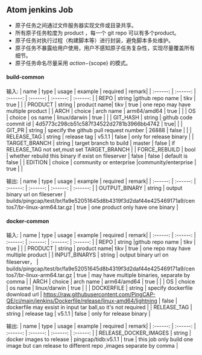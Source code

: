 
## Atom jenkins Job
- 原子任务之间通过文件服务器实现文件或目录共享。
- 所有原子任务粒度为 product ，每一个 git repo 可以有多个product。
- 原子任务对执行过程（构建脚本等）进行封装，避免脚本多处维护。
- 原子任务不暴露给用户使用，用户不感知原子任务复杂性，实现尽量覆盖所有细节。
- 原子任务命名尽量采用 ${action}-${scope} 的模式。

#### build-common
输入:
| name | type | usage | example | required | remark|
| :------: | :------: | :------: | :------: | :------: | :------: |
| REPO | string |github repo name | tikv | true | |
| PRODUCT | string | product name| tikv | true | one repo may have multiple product |
| ARCH | choice | arch name | arm64/amd64 | true |  |
| OS | choice | os name | linux/darwin | true | |
| GIT_HASH | string | github code commit id | 4d5773c298cb51c587f34522d2781b3966bb4742 |  true|  |
| GIT_PR | string | specify the github pull request number | 26888 | false |  |
| RELEASE_TAG | string | release tag | v5.1.1 | false  | only for release binary |
| TARGET_BRANCH | string | target branch to build | master | false | if RELEASE_TAG not set,must set TARGET_BRANCH |
| FORCE_REBUILD | bool | whether rebuild this binary if exist on fileserver | false | false |  default is false |
| EDITION | choice | community or enterprise |community/enterprise | true | |

输出:
| name | type | usage | example | required | remark|
| :------: | :------: | :------: | :------: | :------: | :------: |
| OUTPUT_BINARY | string | output binary url on fileserver  | builds/pingcap/test/br/fa9e52051645d8b4319f3d2daf44e425469171a9/centos7/br-linux-arm64.tar.gz | true | one product only have one binary |


#### docker-common
输入:
| name | type | usage | example | required | remark|
| :------: | :------: | :------: | :------: | :------: | :------: |
| REPO | string |github repo name | tikv | true | |
| PRODUCT | string | product name| tikv | true | one repo may have multiple product |
| INPUT_BINARYS | string | output binary url on fileserver，  | builds/pingcap/test/br/fa9e52051645d8b4319f3d2daf44e425469171a9/centos7/br-linux-arm64.tar.gz | true | may have multiple binaries, separate by comma |
| ARCH | choice | arch name | arm64/amd64 | true |  |
| OS | choice | os name | linux/darwin | true | |
| DOCKERFILE | string | specify dockerfile download url | https://raw.githubusercontent.com/PingCAP-QE/ci/main/jenkins/Dockerfile/release/linux-amd64/lightning | false | dockerfile may exsist in input tar ball,so it's not required |
| RELEASE_TAG | string | release tag | v5.1.1 | false  | only for release binary |

输出:
| name | type | usage | example | required | remark|
| :------: | :------: | :------: | :------: | :------: | :------: |
| RELEASE_DOCKER_IMAGES | string | docker images  to release  | pingcap/tidb:v5.1.1 | true | this job only build one image but can release to different repo ,images separate by comma |